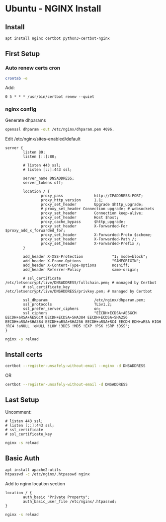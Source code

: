 # Ubuntu - NGINX Install

## Install

```bash
apt install nginx certbot python3-certbot-nginx
```

## First Setup

### Auto renew certs cron

```bash
crontab -e
```

Add:

```
0 5 * * * /usr/bin/certbot renew --quiet
```

### nginx config

Generate dhparams

```bash
openssl dhparam -out /etc/nginx/dhparam.pem 4096.
```

Edit /etc/nginx/sites-enabled/default

```
server {
        listen 80;
        listen [::]:80;

        # listen 443 ssl;
        # listen [::]:443 ssl;

        server_name DNSADDRESS;
        server_tokens off;

        location / {
                proxy_pass              http://IPADDRESS:PORT;
                proxy_http_version      1.1;
                proxy_set_header        Upgrade $http_upgrade;
                # proxy_set_header Connection upgrade; # websockets
                proxy_set_header        Connection keep-alive;
                proxy_set_header        Host $host;
                proxy_cache_bypass      $http_upgrade;
                proxy_set_header        X-Forwarded-For $proxy_add_x_forwarded_for;
                proxy_set_header        X-Forwarded-Proto $scheme;
                proxy_set_header        X-Forwarded-Path /;
                proxy_set_header        X-Forwarded-Prefix /;
        }

        add_header X-XSS-Protection             "1; mode=block";
        add_header X-Frame-Options              "SAMEORIGIN";
        add_header X-Content-Type-Options       nosniff;
        add_header Referrer-Policy              same-origin;

        # ssl_certificate         /etc/letsencrypt/live/DNSADDRESS/fullchain.pem; # managed by Certbot
        # ssl_certificate_key     /etc/letsencrypt/live/DNSADDRESS/privkey.pem; # managed by Certbot

        ssl_dhparam                     /etc/nginx/dhparam.pem;
        ssl_protocols                   TLSv1.2;
        ssl_prefer_server_ciphers       on;
        ssl_ciphers                     "EECDH+ECDSA+AESGCM EECDH+aRSA+AESGCM EECDH+ECDSA+SHA384 EECDH+ECDSA+SHA256 EECDH+aRSA+SHA384 EECDH+aRSA+SHA256 EECDH+aRSA+RC4 EECDH EDH+aRSA HIGH !RC4 !aNULL !eNULL !LOW !3DES !MD5 !EXP !PSK !SRP !DSS";
}
```

```bash
nginx -s reload
```

## Install certs 

```bash
certbot --register-unsafely-without-email --nginx -d DNSADDRESS
```

OR

```bash
certbot --register-unsafely-without-email -d DNSADDRESS
```

## Last Setup

Uncomment:

```
# listen 443 ssl;
# listen [::]:443 ssl;
# ssl_certificate
# ssl_certificate_key
```

```bash
nginx -s reload
```


## Basic Auth

```bash
apt install apache2-utils
htpasswd -c /etc/nginx/.htpasswd nginx
```

Add to nginx location section

```
location / {
        auth_basic "Private Property";
        auth_basic_user_file /etc/nginx/.htpasswd;
}
```

```bash
nginx -s reload
```
